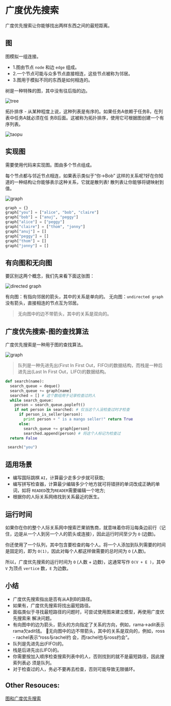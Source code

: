 # 广度优先搜索

广度优先搜索让你能够找出两样东西之间的最短距离。

## 图

图模拟一组连接。

- 1.图由节点 `node` 和边 `edge` 组成。
- 2.一个节点可能与众多节点直接相连，这些节点被称为邻居。
- 3.图用于模拟不同的东西是如何相连的。

树是一种特殊的图，其中没有往后指的边。

![tree](http://img.pfan123.com/trees.png)

拓扑排序 - 从某种程度上说，这种列表是有序的。如果任务A依赖于任务B，在列表中任务A就必须在任 务B后面。这被称为拓扑排序，使用它可根据图创建一个有序列表。

![taopu](http://img.pfan123.com/tuopu.png)

## 实现图

需要使用代码来实现图。图由多个节点组成。

每个节点都与邻近节点相连，如果表示类似于“你→Bob” 这样的关系呢?好在你知道的一种结构让你能够表示这种关系，它就是散列表! 散列表让你能够将键映射到值。

![graph](http://img.pfan123.com/graph.png)

```py
graph = {}
graph["you"] = ["alice", "bob", "claire"]
graph["bob"] = ["anuj", "peggy"]
graph["alice"] = ["peggy"]
graph["claire"] = ["thom", "jonny"]
graph["anuj"] = []
graph["peggy"] = []
graph["thom"] = []
graph["jonny"] = []

```

## 有向图和无向图
要区别这两个概念，我们先来看下面这张图：

![directed graph](http://img.pfan123.com/directgraph.png)

有向图：有指向邻居的箭头，其中的关系是单向的。
无向图：`undirected graph` 没有箭头，直接相连的节点互为邻居。

> 无向图中的边不带箭头，其中的关系是双向的。

## 广度优先搜索-图的查找算法

广度优先搜索是一种用于图的查找算法。

![graph](http://img.pfan123.com/WX20190609-180536.png)

> 队列是一种先进先出(First In First Out，FIFO)的数据结构，而栈是一种后进先出(Last In First Out，LIFO)的数据结构。

```py
def search(name):
  search_queue = deque() 
  search_queue += graph[name] 
  searched = [] # 这个数组用于记录检查过的人
  while search_queue:
    person = search_queue.popleft() 
    if not person in searched: # 仅当这个人没检查过时才检查
      if person_is_seller(person):
        print person + " is a mango seller!" return True
      else:
        search_queue += graph[person] 
        searched.append(person) # 将这个人标记为检查过
  return False

 search("you")
```

## 适用场景

- 编写国际跳棋 `AI`，计算最少走多少步就可获胜;
- 编写拼写检查器，计算最少编辑多少个地方就可将错拼的单词改成正确的单词，如将 `READED`改为`READER`需要编辑一个地方;
- 根据你的人际关系网络找到关系最近的医生。

## 运行时间

如果你在你的整个人际关系网中搜索芒果销售商，就意味着你将沿每条边前行（记住，边是从一个人到另一个人的箭头或连接），因此运行时间至少为 `O` (边数)。

你还使用了一个队列，其中包含要检查的每个人。将一个人添加到队列需要的时间是固定的，即为 `O(1)`，因此对每个人都这样做需要的总时间为 `O` (人数)。

所以，广度优先搜索的运行时间为 `O` (人数 + 边数)，这通常写作 `O(V + E )`，其中 `V` 为顶点 `vertice` 数，`E` 为边数。



## 小结

- 广度优先搜索指出是否有从A到B的路径。
- 如果有，广度优先搜索将找出最短路径。
- 面临类似于寻找最短路径的问题时，可尝试使用图来建立模型，再使用广度优先搜索来
解决问题。
- 有向图中的边为箭头，箭头的方向指定了关系的方向，例如，rama→adit表示rama欠adit钱。 无向图中的边不带箭头，其中的关系是双向的，例如，ross - rachel表示“ross与rachel约
会，而rachel也与ross约会”。
- 队列是先进先出(FIFO)的。
- 栈是后进先出(LIFO)的。
- 你需要按加入顺序检查搜索列表中的人，否则找到的就不是最短路径，因此搜索列表必
须是队列。
- 对于检查过的人，务必不要再去检查，否则可能导致无限循环。

## Other Resouces:

[图和广度优先搜索](http://jartto.wang/2018/11/28/algorithm5/)
